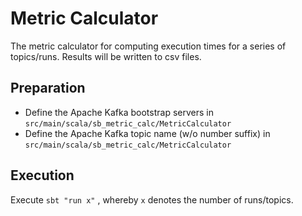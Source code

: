 # Metric Calculator

The metric calculator for computing execution times for a series of topics/runs. Results will be written to csv files.

## Preparation
- Define the Apache Kafka bootstrap servers in ```src/main/scala/sb_metric_calc/MetricCalculator```
- Define the Apache Kafka topic name (w/o number suffix) in ```src/main/scala/sb_metric_calc/MetricCalculator```

## Execution

Execute
```sbt "run x"```
, whereby ```x``` denotes the number of runs/topics.